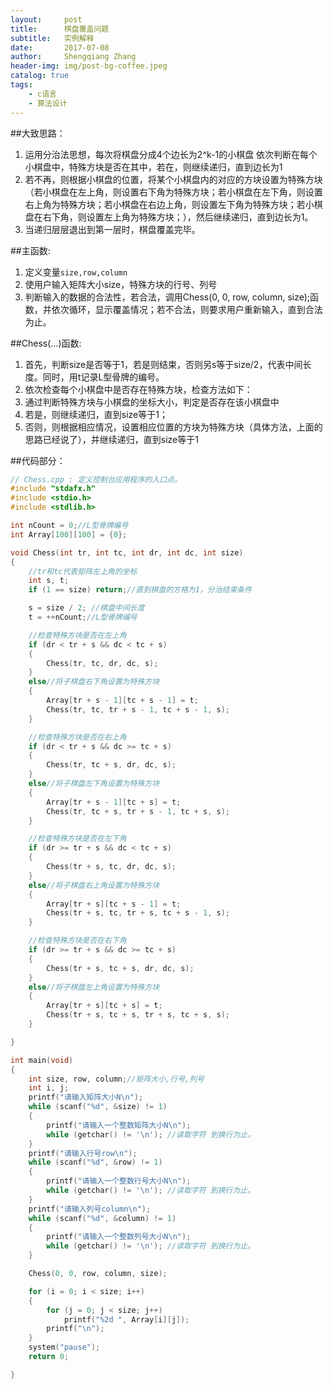```yaml
---
layout:     post
title:      棋盘覆盖问题
subtitle:   实例解释
date:       2017-07-08
author:     Shengqiang Zhang
header-img: img/post-bg-coffee.jpeg
catalog: true
tags:
    - c语言
    - 算法设计
---
```


##大致思路：

 1. 运用分治法思想，每次将棋盘分成4个边长为2^k-1的小棋盘 依次判断在每个小棋盘中，特殊方块是否在其中，若在，则继续递归，直到边长为1
 2. 若不再，则根据小棋盘的位置，将某个小棋盘内的对应的方块设置为特殊方块（若小棋盘在左上角，则设置右下角为特殊方块；若小棋盘在左下角，则设置右上角为特殊方块；若小棋盘在右边上角，则设置左下角为特殊方块；若小棋盘在右下角，则设置左上角为特殊方块；），然后继续递归，直到边长为1。
 3. 当递归层层退出到第一层时，棋盘覆盖完毕。

##主函数:

 1. 定义变量```size,row,column```
 2. 使用户输入矩阵大小size，特殊方块的行号、列号
 3. 判断输入的数据的合法性，若合法，调用Chess(0, 0, row, column,
    size);函数，并依次循环，显示覆盖情况；若不合法，则要求用户重新输入，直到合法为止。

##Chess(…)函数:

 1. 首先，判断size是否等于1，若是则结束，否则另s等于size/2，代表中间长度。同时，用t记录L型骨牌的编号。
 2. 依次检查每个小棋盘中是否存在特殊方块，检查方法如下：
 3. 通过判断特殊方块与小棋盘的坐标大小，判定是否存在该小棋盘中
 4. 若是，则继续递归，直到size等于1；
 5. 否则，则根据相应情况，设置相应位置的方块为特殊方块（具体方法，上面的思路已经说了），并继续递归，直到size等于1

##代码部分：

```c
// Chess.cpp : 定义控制台应用程序的入口点。
#include "stdafx.h"
#include <stdio.h>
#include <stdlib.h>

int nCount = 0;//L型骨牌编号
int Array[100][100] = {0};

void Chess(int tr, int tc, int dr, int dc, int size)
{
    //tr和tc代表矩阵左上角的坐标
    int s, t;
    if (1 == size) return;//直到棋盘的方格为1，分治结束条件

    s = size / 2; //棋盘中间长度
    t = ++nCount;//L型骨牌编号

    //检查特殊方块是否在左上角
    if (dr < tr + s && dc < tc + s)
    {
        Chess(tr, tc, dr, dc, s);
    }
    else//将子棋盘右下角设置为特殊方块
    {
        Array[tr + s - 1][tc + s - 1] = t;
        Chess(tr, tc, tr + s - 1, tc + s - 1, s);
    }

    //检查特殊方块是否在右上角
    if (dr < tr + s && dc >= tc + s)
    {
        Chess(tr, tc + s, dr, dc, s);
    }
    else//将子棋盘左下角设置为特殊方块
    {
        Array[tr + s - 1][tc + s] = t;
        Chess(tr, tc + s, tr + s - 1, tc + s, s);
    }

    //检查特殊方块是否在左下角
    if (dr >= tr + s && dc < tc + s)
    {
        Chess(tr + s, tc, dr, dc, s);
    }
    else//将子棋盘右上角设置为特殊方块
    {
        Array[tr + s][tc + s - 1] = t;
        Chess(tr + s, tc, tr + s, tc + s - 1, s);
    }

    //检查特殊方块是否在右下角
    if (dr >= tr + s && dc >= tc + s)
    {
        Chess(tr + s, tc + s, dr, dc, s);
    }
    else//将子棋盘左上角设置为特殊方块
    {
        Array[tr + s][tc + s] = t;
        Chess(tr + s, tc + s, tr + s, tc + s, s);
    }

}

int main(void)
{
    int size, row, column;//矩阵大小,行号,列号
    int i, j;
    printf("请输入矩阵大小N\n");
    while (scanf("%d", &size) != 1)
    {
        printf("请输入一个整数矩阵大小N\n");
        while (getchar() != '\n'); //读取字符 到换行为止。		
    }
    printf("请输入行号row\n");
    while (scanf("%d", &row) != 1)
    {
        printf("请输入一个整数行号大小N\n");
        while (getchar() != '\n'); //读取字符 到换行为止。		
    }
    printf("请输入列号column\n");
    while (scanf("%d", &column) != 1)
    {
        printf("请输入一个整数列号大小N\n");
        while (getchar() != '\n'); //读取字符 到换行为止。		
    }

    Chess(0, 0, row, column, size);

    for (i = 0; i < size; i++)
    {
        for (j = 0; j < size; j++)
            printf("%2d ", Array[i][j]);
        printf("\n");
    }
    system("pause");
    return 0;

}
```
